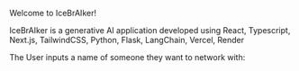 Welcome to IceBrAIker!

IceBrAIker is a generative AI application developed using React, Typescript, Next.js, TailwindCSS, Python, Flask, LangChain, Vercel, Render

The User inputs a name of someone they want to network with: 
